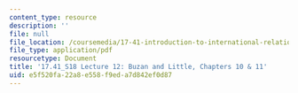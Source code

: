 ```yaml
---
content_type: resource
description: ''
file: null
file_location: /coursemedia/17-41-introduction-to-international-relations-spring-2018/e5f520fa22a8e558f9eda7d842ef0d87_MIT17_41S18_lec12.pdf
file_type: application/pdf
resourcetype: Document
title: '17.41_S18 Lecture 12: Buzan and Little, Chapters 10 & 11'
uid: e5f520fa-22a8-e558-f9ed-a7d842ef0d87
---
```

